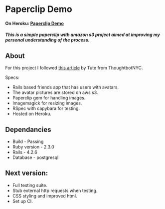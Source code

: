 Paperclip Demo
==============

#### On Heroku: [Paperclip Demo](https://salty-island-38996.herokuapp.com/)


##### This is a simple paperclip with amazon s3 project aimed at improving my personal understanding of the process.

About
-----

For this project I followed [this article](https://devcenter.heroku.com/articles/paperclip-s3) by Tute from ThoughtbotNYC.

Specs:

- Rails based friends app that has users with avatars.
- The avatar pictures are stored on aws s3.
- Paperclip gem for handling images.
- Imagemagick for resizing images.
- RSpec with capybara for testing.
- Hosted on Heroku.

Dependancies
-----------

- Build - Passing
- Ruby version - 2.3.0
- Rails - 4.2.6
- Database - postgresql

Next version:
------------

- Full testing suite.
- Stub external http requests when testing.
- CSS styling and improved html.
- Set up CI.
